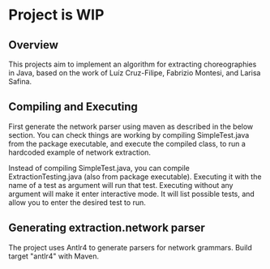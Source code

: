 # Project is WIP

## Overview
This projects aim to implement an algorithm for extracting choreographies in Java, based on the work of Luíz Cruz-Filipe, Fabrizio Montesi, and Larisa Safina.

## Compiling and Executing
First generate the network parser using maven as described in the below section. 
You can check things are working by compiling SimpleTest.java from the package executable, and execute the compiled class, to run a hardcoded example of network extraction.

Instead of compiling SimpleTest.java, you can compile ExtractionTesting.java (also from package executable). Executing it with the name of a test as argument will run that test. 
Executing without any argument will make it enter interactive mode. It will list possible tests, and allow you to enter the desired test to run.

## Generating extraction.network parser
The project uses Antlr4 to generate parsers for network grammars. Build target "antlr4" with Maven.
